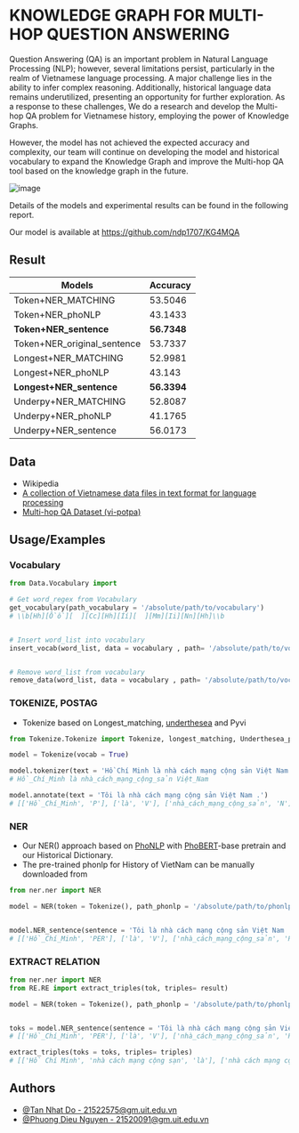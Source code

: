 
# KNOWLEDGE GRAPH FOR MULTI-HOP QUESTION ANSWERING

Question Answering (QA) is an important problem in Natural Language Processing (NLP); however, several limitations persist, particularly in the realm of Vietnamese language processing. A major challenge lies in the ability to infer complex reasoning. Additionally, historical language data remains underutilized, presenting an opportunity for further exploration. As a response to these challenges, We do a research and develop the Multi-hop QA problem for Vietnamese history, employing the power of Knowledge Graphs.

However, the model has not achieved the expected accuracy and complexity, our team will continue on developing the model and historical vocabulary to expand the Knowledge Graph and improve the Multi-hop QA tool based on the knowledge graph in the future.

![image](https://github.com/tannd-ds/vi-potqa/assets/64354200/29bfef36-d7e9-474f-a260-968e5a37281f)

Details of the models and experimental results can be found in the following report.

Our model is available at https://github.com/ndp1707/KG4MQA
## Result


| Models                        | Accuracy    |
|-------------------------------|-------------|
| Token+NER\_MATCHING           | 53.5046     |
| Token+NER\_phoNLP             | 43.1433     |
| **Token+NER\_sentence**       | **56.7348** |
| Token+NER\_original\_sentence | 53.7337     |
| Longest+NER\_MATCHING         | 52.9981     |
| Longest+NER\_phoNLP           | 43.143      |
| **Longest+NER\_sentence**     | **56.3394** |
| Underpy+NER\_MATCHING         | 52.8087     |
| Underpy+NER\_phoNLP           | 41.1765     |
| Underpy+NER\_sentence         | 56.0173     |


## Data

- Wikipedia
- [A collection of Vietnamese data files in text format for language processing](https://github.com/winstonleedev/tudien/tree/master)
- [Multi-hop QA Dataset (vi-potpa)](https://github.com/tannd-ds/vi-potqa)





## Usage/Examples

### Vocabulary

```python
from Data.Vocabulary import

# Get word_regex from Vocabulary
get_vocabulary(path_vocabulary = '/absolute/path/to/vocabulary')
# \\b[Hh][Ồồ][  ][Cc][Hh][Íí][  ][Mm][Ii][Nn][Hh]\\b


# Insert word_list into vocabulary
insert_vocab(word_list, data = vocabulary , path= '/absolute/path/to/vocabulary')


# Remove word_list from vocabulary
remove_data(word_list, data = vocabulary , path= '/absolute/path/to/vocabulary')

```


### TOKENIZE, POSTAG
- Tokenize based on Longest_matching, [underthesea](https://github.com/undertheseanlp/underthesea) and Pyvi
```python
from Tokenize.Tokenize import Tokenize, longest_matching, Underthesea_pyvi

model = Tokenize(vocab = True)

model.tokenizer(text = 'Hồ Chí Minh là nhà cách mạng cộng sản Việt Nam .')
# Hồ_Chí_Minh là nhà_cách_mạng_cộng_sản Việt_Nam

model.annotate(text = 'Tôi là nhà cách mạng cộng sản Việt Nam .')
# [['Hồ_Chí_Minh', 'P'], ['là', 'V'], ['nhà_cách_mạng_cộng_sản', 'N'], ['Việt_Nam', 'Np'], ['.', 'CH']]

```

### NER

- Our NER() approach based on [PhoNLP](https://github.com/VinAIResearch/PhoNLP) with [PhoBERT](https://github.com/VinAIResearch/PhoBERT)-base pretrain and our Historical Dictionary.
- The pre-trained phonlp for History of VietNam can be manually downloaded from 
```python
from ner.ner import NER

model = NER(token = Tokenize(), path_phonlp = '/absolute/path/to/phonlp_dict', normalize = True)


model.NER_sentence(sentence = 'Tôi là nhà cách mạng cộng sản Việt Nam .')
# [['Hồ_Chí_Minh', 'PER'], ['là', 'V'], ['nhà_cách_mạng_cộng_sản', 'PER'], ['Việt_Nam', 'LOC'], ['.', 'CH']]

```

### EXTRACT RELATION

```python
from ner.ner import NER
from RE.RE import extract_triples(tok, triples= result)

model = NER(token = Tokenize(), path_phonlp = '/absolute/path/to/phonlp_dict', normalize = True)


toks = model.NER_sentence(sentence = 'Tôi là nhà cách mạng cộng sản Việt Nam .')
# [['Hồ_Chí_Minh', 'PER'], ['là', 'V'], ['nhà_cách_mạng_cộng_sản', 'PER'], ['Việt_Nam', 'LOC'], ['.', 'CH']]

extract_triples(toks = toks, triples= triples)
# [['Hồ Chí Minh', 'nhà cách mạng cộng sạn', 'là'], ['nhà cách mạng cộng sản', 'Việt Nam', 'ở'], ['Hồ Chí Minh', 'Việt Nam', 'ở']

```
## Authors

- [@Tan Nhat Do - 21522575@gm.uit.edu.vn](https://github.com/tannd-ds)
- [@Phuong Dieu Nguyen - 21520091@gm.uit.edu.vn](https://github.com/Ndphuong-17)
